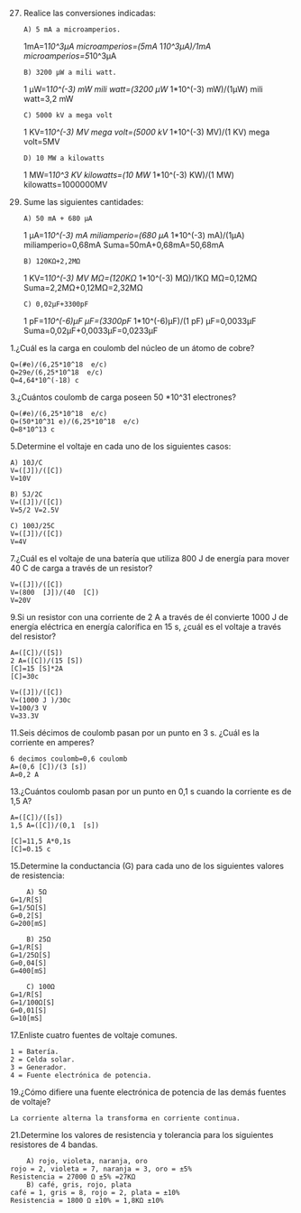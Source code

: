 27. Realice las conversiones indicadas:

		A) 5 mA a microamperios.
	1mA=1*10^3µA
	microamperios=(5mA* 1*10^3µA)/1mA
	microamperios=5*10^3µA

		B) 3200 µW a mili watt.
	1 µW=1*10^(-3) mW
	mili watt=(3200 µW* 1*10^(-3) mW)/(1µW)
	mili watt=3,2 mW

		C) 5000 kV a mega volt
	1 KV=1*10^(-3) MV
	mega volt=(5000 kV* 1*10^(-3) MV)/(1 KV)
	mega volt=5MV

		D) 10 MW a kilowatts
	1 MW=1*10^3 KV
	kilowatts=(10 MW* 1*10^(-3) KW)/(1 MW)
	kilowatts=1000000MV

29) Sume las siguientes cantidades:

		A) 50 mA + 680 µA
	1 µA=1*10^(-3) mA
	miliamperio=(680 µA* 1*10^(-3) mA)/(1µA)
	miliamperio=0,68mA
	Suma=50mA+0,68mA=50,68mA

		B) 120KΩ+2,2MΩ
	1 KV=1*10^(-3) MV
	MΩ=(120KΩ* 1*10^(-3) MΩ)/1KΩ
	MΩ=0,12MΩ
	Suma=2,2MΩ+0,12MΩ=2,32MΩ

		C) 0,02µF+3300pF
	1 pF=1*10^(-6)µF
	µF=(3300pF* 1*10^(-6)µF)/(1 pF)
	µF=0,0033µF
	Suma=0,02µF+0,0033µF=0,0233µF

1.¿Cuál es la carga en coulomb del núcleo de un átomo de cobre?

	Q=(#e)/(6,25*10^18  e/c)
	Q=29e/(6,25*10^18  e/c)
	Q=4,64*10^(-18) c

3.¿Cuántos coulomb de carga poseen 50 *10^31 electrones?

	Q=(#e)/(6,25*10^18  e/c)
	Q=(50*10^31 e)/(6,25*10^18  e/c)
	Q=8*10^13 c

5.Determine el voltaje en cada uno de los siguientes casos:

	A) 10J/C
	V=([J])/([C])
	V=10V

	B) 5J/2C
	V=([J])/([C])
	V=5/2 V=2.5V

	C) 100J/25C
	V=([J])/([C])
	V=4V

7.¿Cuál es el voltaje de una batería que utiliza 800 J de energía para mover 40 C de carga a través de un resistor?

	V=([J])/([C])
	V=(800  [J])/(40  [C])
	V=20V

9.Si un resistor con una corriente de 2 A a través de él convierte 1000 J de energía eléctrica en energía calorífica en 15 s, ¿cuál es el voltaje a través del resistor?


	A=([C])/([S])
	2 A=([C])/(15 [S])
	[C]=15 [S]*2A
	[C]=30c

	V=([J])/([C])
	V=(1000 J )/30c
	V=100/3 V
	V=33.3V  

11.Seis décimos de coulomb pasan por un punto en 3 s. ¿Cuál es la corriente en amperes?

	6 decimos coulomb=0,6 coulomb
	A=(0,6 [C])/(3 [s])
	A=0,2 A


13.¿Cuántos coulomb pasan por un punto en 0,1 s cuando la corriente es de 1,5 A?

	A=([C])/([s])
	1,5 A=([C])/(0,1  [s])

	[C]=11,5 A*0,1s
	[C]=0.15 c

15.Determine la conductancia (G) para cada uno de los siguientes valores de resistencia:

		A) 5Ω
	G=1/R[S]
	G=1/5Ω[S]
	G=0,2[S]
	G=200[mS]

		B) 25Ω
	G=1/R[S]
	G=1/25Ω[S]
	G=0,04[S]
	G=400[mS]

		C) 100Ω
	G=1/R[S]
	G=1/100Ω[S]
	G=0,01[S]
	G=10[mS]

17.Enliste cuatro fuentes de voltaje comunes.

	1 = Batería.
	2 = Celda solar.
	3 = Generador.
	4 = Fuente electrónica de potencia.
  
19.¿Cómo difiere una fuente electrónica de potencia de las demás fuentes de voltaje?

	La corriente alterna la transforma en corriente continua.
  
21.Determine los valores de resistencia y tolerancia para los siguientes resistores de 4 bandas.

		A) rojo, violeta, naranja, oro
	rojo = 2, violeta = 7, naranja = 3, oro = ±5%
	Resistencia = 27000 Ω ±5% =27KΩ
		B) café, gris, rojo, plata
	café = 1, gris = 8, rojo = 2, plata = ±10%
	Resistencia = 1800 Ω ±10% = 1,8KΩ ±10%
